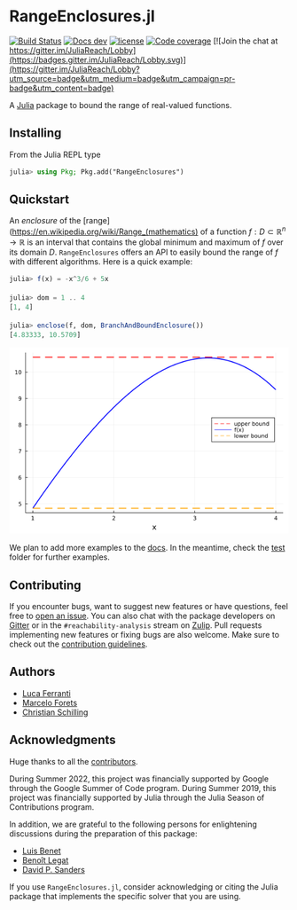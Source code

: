 # RangeEnclosures.jl

[![Build Status](https://github.com/JuliaReach/RangeEnclosures.jl/actions/workflows/ci.yml/badge.svg?branch=master)](https://github.com/JuliaReach/RangeEnclosures.jl/actions/workflows/ci.yml?query=branch%3Amaster)
[![Docs dev](https://img.shields.io/badge/docs-dev-blue.svg)](http://juliareach.github.io/RangeEnclosures.jl/dev/)
[![license](https://img.shields.io/github/license/mashape/apistatus.svg?maxAge=2592000)](LICENSE)
[![Code coverage](http://codecov.io/github/JuliaReach/RangeEnclosures.jl/coverage.svg?branch=master)](https://codecov.io/github/JuliaReach/RangeEnclosures.jl?branch=master)
[![Join the chat at https://gitter.im/JuliaReach/Lobby](https://badges.gitter.im/JuliaReach/Lobby.svg)](https://gitter.im/JuliaReach/Lobby?utm_source=badge&utm_medium=badge&utm_campaign=pr-badge&utm_content=badge)

A [Julia](http://julialang.org) package to bound the range of real-valued functions.

## Installing

From the Julia REPL type

```julia
julia> using Pkg; Pkg.add("RangeEnclosures")
```

## Quickstart

An *enclosure* of the [range](https://en.wikipedia.org/wiki/Range_(mathematics)
of a function $f : D \subset \mathbb{R}^n \to \mathbb{R}$ is an interval that
contains the global minimum and maximum of $f$ over its domain $D$.
`RangeEnclosures` offers an API to easily bound the range of $f$ with different
algorithms. Here is a quick example:

```julia
julia> f(x) = -x^3/6 + 5x

julia> dom = 1 .. 4
[1, 4]

julia> enclose(f, dom, BranchAndBoundEnclosure())
[4.83333, 10.5709]
```

![Example](https://github.com/JuliaReach/RangeEnclosures.jl/blob/master/docs/src/assets//readme_example.png?raw=true)

<!--code to generate plot
using RangeEnclosures, Plots
f(x) = -x^3/6 + 5x
dom = 1 .. 4
b = enclose(f, dom, BranchAndBoundEnclosure())
plot(xlab="x", leg=:right)
plot!(x -> sup(b), 1, 4, c=:red, s=:dash, lw=2, lab="upper bound")
plot!(f, 1, 4, c=:blue, lw=2, lab="f(x)")
plot!(x -> inf(b), c=:orange, s=:dash, lw=2, lab="lower bound")
savefig("readme_example")
-->

We plan to add more examples to the
[docs](http://juliareach.github.io/RangeEnclosures.jl/latest/). In the meantime,
check the [test](https://github.com/JuliaReach/RangeEnclosures.jl/tree/master/test)
folder for further examples.

## Contributing

If you encounter bugs, want to suggest new features or have questions, feel free
to [open an issue](https://github.com/JuliaReach/RangeEnclosures.jl/issues/new).
You can also chat with the package developers on
[Gitter](https://gitter.im/JuliaReach/Lobby?utm_source=badge&utm_medium=badge&utm_campaign=pr-badge&utm_content=badge)
or in the `#reachability-analysis` stream on
[Zulip](https://julialang.zulipchat.com/). Pull requests implementing new
features or fixing bugs are also welcome. Make sure to check out the
[contribution guidelines](https://juliareach.github.io/RangeEnclosures.jl/dev/about/#Contributing-1).

## Authors

- [Luca Ferranti](https://github.com/lucaferranti)
- [Marcelo Forets](https://github.com/mforets)
- [Christian Schilling](https://github.com/schillic)

## Acknowledgments

Huge thanks to all the [contributors](https://github.com/JuliaReach/RangeEnclosures.jl/graphs/contributors).

During Summer 2022, this project was financially supported by Google through the
Google Summer of Code program.
During Summer 2019, this project was financially supported by Julia through the
Julia Season of Contributions program.

In addition, we are grateful to the following persons for enlightening discussions
during the preparation of this package:

- [Luis Benet](https://github.com/lbenet)
- [Benoît Legat](https://github.com/blegat/)
- [David P. Sanders](https://github.com/dpsanders/)

If you use `RangeEnclosures.jl`, consider acknowledging or citing the Julia package
that implements the specific solver that you are using.
